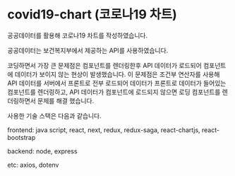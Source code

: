 # covid19-chart (코로나19 차트)
공공데이터를 활용해 코로나19 차트를 작성하였습니다.

공공데이터는 보건복지부에서 제공하는 API를 사용하였습니다.

코딩하면서 가장 큰 문제점은 컴포넌트를 렌더링한후 API 데이터가 로드되어 컴포넌트에 데이터가 보이지 않는 현상이 발생했습니다. 
이 문제점은 조건부 연산자를 사용해 API 데이터를 서버에서 프론트로 전부 로드되어 데이터가 프론트로  데이터가 들어있는 컴포넌트를 렌더링하고, API 데이터가 컴포넌트에 로드되지 않으면 로딩 컴포넌트를 
렌더링하면서 문제를 해결 했습니다.

사용한 기술 스택은 다음과 같습니다.

frontend: java script, react, next, redux, redux-saga, react-chartjs, react-bootstrap

backend: node, express

etc: axios, dotenv
